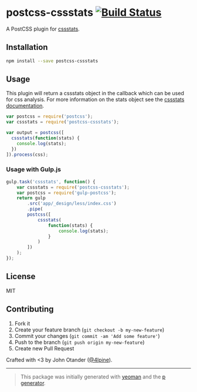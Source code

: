 # postcss-cssstats [![Build Status](https://secure.travis-ci.org/cssstats/postcss-cssstats.png?branch=master)](https://travis-ci.org/cssstats/postcss-cssstats)

A PostCSS plugin for [cssstats](https://github.com/cssstats/cssstats).

## Installation

```bash
npm install --save postcss-cssstats
```

## Usage

This plugin will return a cssstats object in the callback which can
be used for css analysis. For more information on the stats object see
the [cssstats documentation](https://github.com/cssstats/css-statistics#returned-object).

```javascript
var postcss = require('postcss');
var cssstats = require('postcss-cssstats');

var output = postcss([
  cssstats(function(stats) {
    console.log(stats);
  })
]).process(css);
```

### Usage with Gulp.js

```js
gulp.task('cssstats', function() {
    var cssstats = require('postcss-cssstats');
    var postcss = require('gulp-postcss');
    return gulp
        .src('app/_design/less/index.css')
        .pipe(
        postcss([
            cssstats(
                function(stats) {
                    console.log(stats);
                }
            )
        ])
    );
});
```

## License

MIT

## Contributing

1. Fork it
2. Create your feature branch (`git checkout -b my-new-feature`)
3. Commit your changes (`git commit -am 'Add some feature'`)
4. Push to the branch (`git push origin my-new-feature`)
5. Create new Pull Request

Crafted with <3 by John Otander ([@4lpine](https://twitter.com/4lpine)).

***

> This package was initially generated with [yeoman](http://yeoman.io) and the [p generator](https://github.com/johnotander/generator-p.git).
